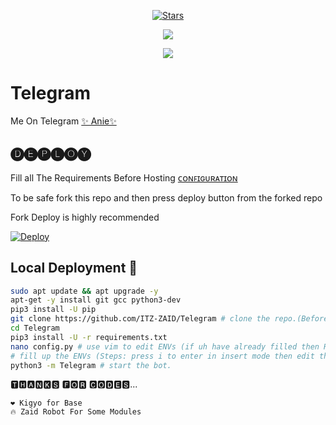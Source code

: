 <p align="center">
    <a href="https://github.com/ITZ-ZAID/Telegram/stargazers"><img src="https://img.shields.io/github/stars/ITZ-ZAID/Telegram?label=Stars&style=flat-square&logo=github&color=F10070" alt="Stars" /></a>
</p>
<p align="center">  
    <a href="https://pypi.org/project/Telethon/"> <img src="https://img.shields.io/pypi/v/telethon?color=yellow&label=telethon&logo=python&logoColor=green&style=for-the-badge" /></a>
</p>

<p align="center">
  <img src="https://telegra.ph/file/399929e64a3266aad29bd.jpg">
</p>

# Telegram
Me On Telegram [✨ Anie✨](https://t.me/Anierobot_bot)

## 🅓🅔🅟🅛🅞🅨
Fill all The Requirements Before Hosting [ᴄᴏɴꜰɪɢᴜʀᴀᴛɪᴏɴ](https://github.com/ITZ-ZAID/Telegram/blob/main/config.ini)

To be safe fork this repo and then press deploy button from the forked repo 

Fork Deploy is highly recommended

[![Deploy](https://www.herokucdn.com/deploy/button.svg)](https://heroku.com/deploy)

## Local Deployment 📡

```sh
sudo apt update && apt upgrade -y
apt-get -y install git gcc python3-dev
pip3 install -U pip
git clone https://github.com/ITZ-ZAID/Telegram # clone the repo.(Before Cloning Make Sure uh have Filled Your Vars in config.ini)
cd Telegram
pip3 install -U -r requirements.txt
nano config.py # use vim to edit ENVs (if uh have already filled then Run start command
# fill up the ENVs (Steps: press i to enter in insert mode then edit the file. Press Esc to exit the editing mode then type :wq! and press Enter key to save the file).
python3 -m Telegram # start the bot.
```

🆃🅷🅰🅽🅺🆂 🅵🅾🆁 🅲🅾🅳🅴🆂...
```
❤️ Kigyo for Base
🔥 Zaid Robot For Some Modules


```
